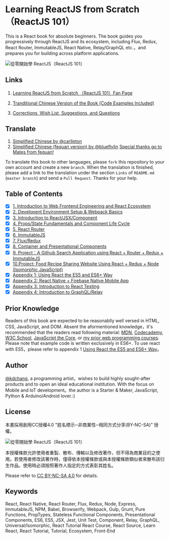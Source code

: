 # Learning ReactJS from Scratch （ReactJS 101）
This is a React book for absolute beginners. The book guides you progressively through ReactJS and its ecosystem, including Flux, Redux, React Router, ImmutableJS, React Native, Relay/GraphQL etc.，and prepares you for building across platform applications.

![從零開始學 ReactJS（ReactJS 101）](./cover.png)

## Links

1. [Learning ReactJS from Scratch （ReactJS 101）Fan Page](https://www.facebook.com/reactjs101/)

2. [Tranditional Chinese Version of the Book (Code Examples Included)](https://github.com/kdchang/reactjs101)

3. [Corrections, Wish List, Suggestions, and Questions](https://github.com/kdchang/reactjs101/issues)

## Translate

1. [Simplified Chinese by @carlleton](https://github.com/carlleton/reactjs101/tree/zh-CN)
2. [Simplified Chinese (fequan version) by @blueflylin]( https://github.com/blueflylin/reactjs101) [Special thanks go to Mates from fequan!](http://fequan.com/)


To translate this book to other languages, please `fork` this repository to your own account and create a new `branch`. When the translation is finished, please add a link to the translation under the section `Links` of `README.md` (`master branch`) and send a `Pull Request`. Thanks for your help.

## Table of Contents

- [X] [1. Introduction to Web Frontend Engineering and React Ecosystem](https://github.com/druckenclam/reactjs101/tree/en/Ch01)
- [X] [2. Developent Environment Setup & Webpack Basics](https://github.com/druckenclam/reactjs101/tree/en/Ch02)
- [X] [3. Introduction to React/JSX/Component](https://github.com/druckenclam/reactjs101/tree/en/Ch03)
- [X] [4. Props/State Fundamentals and Component Life Cycle](https://github.com/druckenclam/reactjs101/tree/en/Ch04) 
- [X] [5. React Router](https://github.com/druckenclam/reactjs101/tree/en/Ch05)
- [X] [6. ImmutableJS](https://github.com/druckenclam/reactjs101/tree/en/Ch06)
- [X] [7. Flux/Redux](https://github.com/druckenclam/reactjs101/tree/en/Ch07) 
- [X] [8. Container and Presentational Components](https://github.com/druckenclam/reactjs101/tree/en/Ch08)
- [X] [9. Project：A Github Search Application using React + Router + Redux + ImmutableJS](https://github.com/druckenclam/reactjs101/tree/en/Ch09)
- [X] [10.Project: Food Recipe Sharing Website Using React + Redux + Node (Isomorphic JavaScript)](https://github.com/druckenclam/reactjs101/tree/en/Ch10)
- [X] [Appendix 1: Using React the ES5 and ES6+ Way](https://github.com/druckenclam/reactjs101/tree/en/Appendix01)
- [X] [Appendix 2: React Native + Firebase Native Mobile App](https://github.com/druckenclam/reactjs101/tree/en/Appendix02)
- [X] [Appendix 3: Introduction to React Testing](https://github.com/druckenclam/reactjs101/tree/en/Appendix03)
- [X] [Appendix 4: Introduction to GraphQL/Relay](https://github.com/druckenclam/reactjs101/tree/en/Appendix04)

## Prior Knowledge
Readers of this book are expected to be reasonablly well versed in HTML, CSS, JavaScript, and DOM. Absent the aformentioned knowledge，it's recommended that the readers read following material: [MDN](https://developer.mozilla.org/), [Codecademy](https://www.codecademy.com/), [W3C School](http://www.w3schools.com/), [JavaScript the Core](http://weizhifeng.net/javascript-the-core.html), or [my prior web programming courses](http://kdchang.cc/web-programming-course/). Please note that example code is written exclusively in ES6+. To use react with ES5，please refer to appendix 1 [Using React the ES5 and ES6+ Way](https://github.com/druckenclam/reactjs101/tree/en/Appendix01)。

## Author
[@kdchang](http://blog.kdchang.cc), a programming artist，wishes to build highly sought-after products and to open an ideal educational institution. With the focus on Mobile and IoT development。the author is a Starter & Maker, JavaScript, Python & Arduino/Android lover.:)

## License
本書採用創用CC授權4.0 "姓名標示─非商業性─相同方式分享(BY-NC-SA)" 授權。

![從零開始學 ReactJS（ReactJS 101）](./cc-by-nc-sa.png)

本授權條款允許使用者重製、散布、傳輸以及修改著作，但不得為商業目的之使用。若使用者修改該著作時，僅得依本授權條款或與本授權條款類似者來散布該衍生作品。使用時必須按照著作人指定的方式表彰其姓名。

Please refer to [CC BY-NC-SA 4.0](https://creativecommons.org/licenses/by-nc-sa/4.0/) for details.

## Keywords
React, React Native, React Router, Flux, Redux, Node, Express, ImmutableJS, NPM, Babel, Browserify, Webpack, Gulp, Grunt, Pure Functions, PropTypes, Stateless Functional Components, Presentational Components, ES6, ES5, JSX, Jest, Unit Test, Component, Relay, GraphQL, Universal/Isomorphic, React Tutorial React Course, React Source, Learn React, React Tutorial, Tutorial, Ecosystem, Front-End
